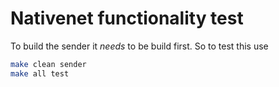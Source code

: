 Nativenet functionality test
============================

To build the sender it *needs* to be build first. So to test this use

```bash
make clean sender
make all test
```
